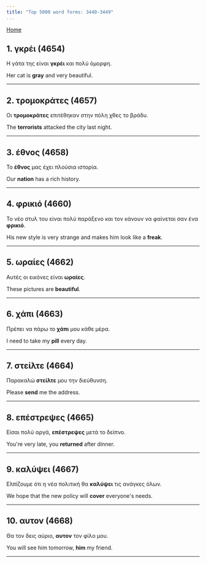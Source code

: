 ```yaml
---
title: "Top 5000 word forms: 3440-3449"
...
```


[Home](./) 

## 1. γκρέι (4654)

Η γάτα της είναι **γκρέι** και πολύ όμορφη.  

Her cat is **gray** and very beautiful.

---

## 2. τρομοκράτες (4657)

Οι **τρομοκράτες** επιτέθηκαν στην πόλη χθες το βράδυ.  

The **terrorists** attacked the city last night.

---

## 3. έθνος (4658)

Το **έθνος** μας έχει πλούσια ιστορία.  

Our **nation** has a rich history.

---

## 4. φρικιό (4660)

Το νέο στυλ του είναι πολύ παράξενο και τον κάνουν να φαίνεται σαν ένα **φρικιό**.  

His new style is very strange and makes him look like a **freak**.

---

## 5. ωραίες (4662)

Αυτές οι εικόνες είναι **ωραίες**.  

These pictures are **beautiful**.

---

## 6. χάπι (4663)

Πρέπει να πάρω το **χάπι** μου κάθε μέρα.

I need to take my **pill** every day.

---

## 7. στείλτε (4664)

Παρακαλώ **στείλτε** μου την διεύθυνση.

Please **send** me the address.

---

## 8. επέστρεψες (4665)

Είσαι πολύ αργά, **επέστρεψες** μετά το δείπνο.  

You're very late, you **returned** after dinner.

---

## 9. καλύψει (4667)

Ελπίζουμε ότι η νέα πολιτική θα **καλύψει** τις ανάγκες όλων.  

We hope that the new policy will **cover** everyone's needs.

---

## 10. αυτον (4668)

Θα τον δεις αύριο, **αυτον** τον φίλο μου.

You will see him tomorrow, **him** my friend.

---

